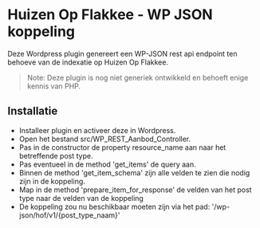 # Huizen Op Flakkee - WP JSON koppeling

Deze Wordpress plugin genereert een WP-JSON rest api endpoint ten behoeve van de indexatie op Huizen Op Flakkee.

>Note: Deze plugin is nog niet generiek ontwikkeld en behoeft enige kennis van PHP.

## Installatie

* Installeer plugin en activeer deze in Wordpress.
* Open het bestand src/WP_REST_Aanbod_Controller.
* Pas in de constructor de property resource_name aan naar het betreffende post type.
* Pas eventueel in de method 'get_items' de query aan.
* Binnen de method 'get_item_schema' zijn alle velden te zien die nodig zijn in de koppeling.
* Map in de method 'prepare_item_for_response' de velden van het post type naar de velden van de koppeling
* De koppeling zou nu beschikbaar moeten zijn via het pad: '/wp-json/hof/v1/{post_type_naam}'
